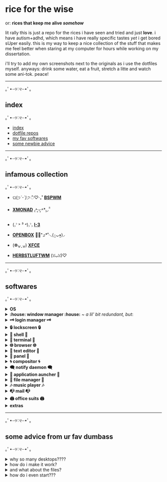 # rice for the wise
or:
**rices that keep me alive *somehow***

lit rally this is just a repo for the rices i have seen and tried and just **love**. 
i have autism+adhd, which means i have really specific tastes *yet* i get bored sUper easily.
this is my way to keep a nice collection of the stuff that makes me feel better when staring at my computer for hours while working on my dissertation.

i'll try to add my own screenshots next to the originals as i use the dotfiles myself. anyways: drink some water, eat a fruit, stretch a litte and watch some ani-tok. peace!

---
<kbd> ｡ﾟ•┈୨♡୧┈•ﾟ｡</kbd>
## index
<kbd> ｡ﾟ•┈୨♡୧┈•ﾟ｡</kbd>

- [index](#index)  
- [dotfile repos](#infamous-collection)  
- [my fav softwares](#softwares)  
- [some newbie advice](#some-advice-from-ur-fav-dumbass)
---
<kbd> ｡ﾟ•┈୨♡୧┈•ﾟ｡</kbd>
## infamous collection
<kbd> ｡ﾟ•┈୨♡୧┈•ﾟ｡</kbd>

* ଘ(੭*ˊᵕˋ)੭* ੈ♡‧₊˚ [**BSPWM**](https://github.com/apolitoo/riceforthewise/blob/main/bspwm.md)

* [**XMONAD**](https://github.com/apolitoo/riceforthewise/blob/main/xmonad.md) ₍˄·͈༝·͈˄*₎◞ ̑̑ 

* (꜆꜄ ˃ ³ ˂)꜆꜄꜆  [**I-3**](https://github.com/apolitoo/riceforthewise/blob/main/i3.md)
 
* [**OPENBOX**](https://github.com/apolitoo/riceforthewise/blob/main/openbox.md) ༅͙̥̇⁺೨*˚·⸜(⁃͈ᴗ•͈)⸝
* (❁ᴗ͈ˬᴗ͈) [**XFCE**](https://github.com/apolitoo/riceforthewise/blob/main/xfce.md)
* [**HERBSTLUFTWM**](https://github.com/apolitoo/riceforthewise/blob/main/herbstluftwm.md) (ꈍᴗꈍ)♡ 
---
<kbd> ｡ﾟ•┈୨♡୧┈•ﾟ｡</kbd>
## softwares
<kbd> ｡ﾟ•┈୨♡୧┈•ﾟ｡</kbd>

<details>
  <summary><b>OS</b></summary>
  
- *[manjaro xfce](https://manjaro.org/downloads/official/xfce/)*
  
  </details>
  
  
<details>
  <summary> <b>:house: window manager :house:</b> ~ <i>a lil' bit redundant, but</i>:
 </summary>
  

- *[bspwm](https://github.com/baskerville/bspwm)*
- *[herbstluftwm](https://herbstluftwm.org/)*
- *[i-3 gaps](https://github.com/Airblader/i3)*
- *[openbox](http://openbox.org/wiki/Main_Page)*
- *[xfce](https://www.xfce.org/)*
- *[xmonad](https://xmonad.org/)*
</details>
  
<details>
  <summary> <b>🗝️ login manager 🗝️</b> </summary>
  

- *[light-dm](https://github.com/canonical/lightdm)*
- *[sddm](https://github.com/sddm/sddm)*
</details>

<details>
  <summary> <b>🔒 lockscreen 🔒</b> </summary>
  

- *[betterlockscreen](https://github.com/betterlockscreen/betterlockscreen)*
- *[i3lock-color](https://github.com/Raymo111/i3lock-color)*
</details>
  
<details>
 <summary> <b>🐚 shell 🐚</b> </summary>
  
- *[zsh](https://www.zsh.org)* *(mostly)* with *[oh-my-zsh](https://github.com/ohmyzsh/ohmyzsh)*
</details>
  
  
<details>
<summary> <b>🔲 terminal 🔲</b> </summary>
  
- *[kitty](https://sw.kovidgoyal.net/kitty/)*
- *[alacritty](https://github.com/alacritty/alacritty)*
- *[urxvt](http://software.schmorp.de/pkg/rxvt-unicode.html)* 
</details>
  
  
<details>	
 <summary> <b>🌐 browser 🌐</b> </summary>
 
+ *[firefox](https://www.mozilla.org/)*
+ *[vivaldi](https://vivaldi.com/download/)*
+ *[surf](https://surf.suckless.org/)*
</details>
  
  
<details>
 <summary> <b>📝 text editor 📝</b> </summary>
 
+ *[nvim](https://neovim.io/)*
	* *[nvwoof](https://github.com/ACuteWoof/)*
	* *[nvchad](https://nvchad.netlify.app/)*
+ *[geany](https://www.geany.org/)*
+ *[ghostwriter](https://wereturtle.github.io/ghostwriter/)*
+ *[mousepad](https://community.linuxmint.com/software/view/mousepad)*
</details>
  
  
<details>
 <summary> <b>💈 panel 💈</b></summary>
 
- *[tint2](https://gitlab.com/o9000/tint2)*
- *[polybar](https://github.com/polybar/polybar)*
</details>
  
  
<details>
<summary> <b>🌀 compositor 🌀</b> </summary>
  
- *[picom (ibhagwan)](https://github.com/ibhagwan/picom)*
- *[compton (tryone)](https://github.com/tryone144/compton)*
</details>
  
  
<details>	
 <summary> <b>🗨️ notify daemon 🗨️</b> </summary>
   
- *[dunst](https://github.com/dunst-project/dunst)*
</details>
  
  
<details> 
 <summary> <b>🚀 application auncher 🚀</b> </summary>
   
- *[rofi](https://github.com/davatorium/rofi)*
- *[dmenu](https://tools.suckless.org/dmenu/)* *(sometimes)*
</details>
  
  
<details>
<summary> <b>📂 file manager 📂</b></summary>
  
- *[thunar](https://github.com/xfce-mirror/thunar)*
- *[files](https://gitlab.gnome.org/GNOME/nautilus)*
- *[ranger](https://github.com/ranger/ranger)*
- *[fzf](https://github.com/junegunn/fzf)*
</details>
  
  
<details>
<summary> <b>🎶 music player 🎶</b></summary>
  
- *[mpd](https://www.musicpd.org/)* + *[ncmpcpp](https://github.com/ncmpcpp/ncmpcpp)*
	+ *[mpdevil](https://github.com/SoongNoonien/mpdevil)* as GUI if i'm feeling lazy
- *[spotify](https://www.spotify.com/us/download/linux)*
</details>
  
  
<details>
<summary> <b>📭 mail 📭</b></summary>
  
+ *[thunderbird](https://www.thunderbird.net/en-US/)*
+ *[mailspring](https://getmailspring.com/)*
</details>
  
  
<details>
<summary><b>🖨️ office suits 🖨️</b></summary>
  
+ *[libre office](https://www.libreoffice.org/)*
+ *[wps office](https://www.wps.com/en-US)*
+ *[google suite](https://workspace.google.com/)* (cloud)
+ *[microsoft suite](https://getmailspring.com/)* (cloud)
</details>
  
  
<details>
<summary><b>extras</b></summary>
  
+ 📖 *[zathura](https://pwmt.org/projects/zathura/)* as PDF/Manga reader 📖
+ 📚 *[zotero](https://www.zotero.org/)* and *[callibre](https://calibre-ebook.com/)* as library managers 📚
+ 📼 *[mpv](https://mpv.io/)* for playing vids 📼
 	+ *[kdenlive](https://kdenlive.org/es/)* for video editing
+ 🖼️ *[feh](https://feh.finalrewind.org/)* and *[viewnior](https://siyanpanayotov.com/project/viewnior)* as image viewers 🖼️
 	+ *[krita](https://krita.org/)*, *[gimp](http://www.gimp.org)* and *[inkscape](https://inkscape.org/)* for image editing
+ 📸 *[flameshot](https://flameshot.org/)* and *[scrot](https://github.com/resurrecting-open-source-projects/scrot)* for screenshots 📸
+ 🎙️ *[audacity](https://www.audacityteam.org/)* for audio editing 🎙️
+ 📋 *[parcellite](http://parcellite.sourceforge.net/)/[xclip](https://github.com/astrand/xclip)/[greenclip](https://github.com/erebe/greenclip)* as clipboard managers 📋
+ 💹 *[htop](https://htop.dev/)* and *[gtop](https://github.com/aksakalli/gtop)* as system monitors and task managers 💹
+ 🌿 *[blanket](https://github.com/rafaelmardojai/blanket)* and *[wisdom tree](https://github.com/HACKER097/wisdom-tree/)* for ambient sound and studying 🌿
+ 🕹️ *[steam](https://store.steampowered.com/?)*, of course 🕹️
</details>

 ---
 <kbd> ｡ﾟ•┈୨♡୧┈•ﾟ｡</kbd>
  ## some advice from ur fav dumbass
<kbd> ｡ﾟ•┈୨♡୧┈•ﾟ｡</kbd>
<details>
  <summary>why so many desktops???? </summary>
  
>because i can and i get bored *easily*. also, why not take advantage of the wonderful flexibility of the most awesome operating system?
  
  </details>
  
<details>
  <summary>how do i make it work? </summary>
  
>  **THIS** was the thing that made me *mess up* and get *really* frustrated as a begginer. i tried to apply ***different*** configs for ***different*** desktop enviroments **(DE)** on **one single user**, and it `broke stuff.`   
  the solution? **having different user for each DE or rice you are using**. it can be a little bit excesive to have four different users, but it's actually really easy and not hard at all.  
  now, this is my method, *but everyone have their own tweaks and preferences*, so feel free to mix and match!
  
1. so, you installed [`something`] (in my case, Manjaro) and you have a new user. **This is your default user**. You can rice it, of course, but in my case, i will only do a **light** rice in my default DE/WM.  
	- i chose my base username as `apolito`, and my default DE is `XFCE`, which means i have a *barely customized* xfce desktop that works as a startpoint  
	- as a noob myself, when ricing and learning linux **u will mess up**, and it's really helpful to have an enviroment and an user you can comeback to in case something breaks. so, bare with me.  
		
2. you have your backup, your comfort zone. however, you are a brave adventurous bean who wants to try and learn. let's say you start with something friendly: **Openbox**. what do you do? easy, you create a new user that is `your default username` + `a letter that matches the new desktop`  
	- i'll admit it: it is getting messy. let me give you an example.  
	so my *default* user is `apolito`, and i wanna try openbox. so what do i do? create a new user named `apolitop`; that is *apolito* + <kbd>p</kbd>
	
3. why not create an alternate and more different username? easy: i'm ✨dumb✨. i **will** forget i was using *potatopotato* for openbox and try to start a session in bspwm and panic. so, by just adding 1-2 letters to my "official" username i can easily identify what DE im using with that specific user, and avoid dumb headaches.  
	- more examples!  
	<kbd>apolitox</kbd> -> `xmonad`  
	<kbd>apolitob</kbd> -> `bspwm`  
	<kbd>apolitoi</kbd> -> `i-3 gaps`,  
	and so on.
	
  
  </details>
  

<details>
<summary>and what about the files?</summary>
  
> i usually have two main storages: my external hardrive and different accounts on the cloud. that is, i barely have anything important in my computer hardrive, since i usually just download or open the files i need to use at the moment. the only thing i have "physically" inside the drive is my music, and when i change from one user to other, i just move the music to the current one.  
</details>

<details>
  <summary>how do i even start??? </summary>
  
> trial and error, curiosity, and **READ THE FREAKING** README'S.  
jokes aside, most of the dotfiles u can find in places like [/r/unixporn](www.reddit.com/r/unixporn) will also have amazing, really useful readme's and wikis that can help you set up the dotfiles and make sure everything works perfectly fine. most of the times i broke something, was because i was too lazy to read. just do it. it will save you so much time!

> secondly, there are wonderful forums on reddit and hundreds of youtube channels that will guide you in order of how to use linux, install and setup software (even dotfiles), and anything you need to know. i promise, most of the time, you will find a guide or video if you google whatever you are looking for. 
  
  </details>
